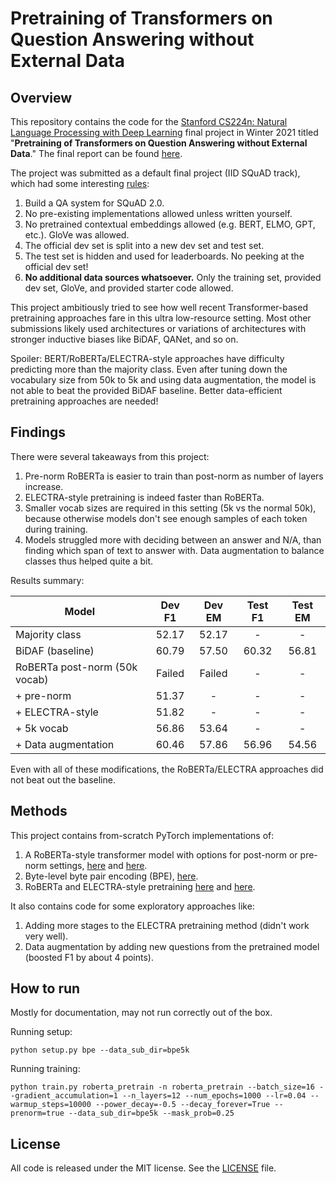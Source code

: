 # Pretraining of Transformers on Question Answering without External Data

## Overview

This repository contains the code for the [Stanford CS224n: Natural Language Processing with Deep Learning](https://web.stanford.edu/class/cs224n/) final project in Winter 2021 titled "**Pretraining of Transformers on Question Answering without External Data**." The final report can be found [here](https://web.stanford.edu/class/archive/cs/cs224n/cs224n.1214/reports/final_reports/report253.pdf).

The project was submitted as a default final project (IID SQuAD track), which had some interesting [rules](https://web.stanford.edu/class/archive/cs/cs224n/cs224n.1214/project/default-final-project-handout-squad-track.pdf):
1. Build a QA system for SQuAD 2.0.
2. No pre-existing implementations allowed unless written yourself.
3. No pretrained contextual embeddings allowed (e.g. BERT, ELMO, GPT, etc.). GloVe was allowed.
4. The official dev set is split into a new dev set and test set.
5. The test set is hidden and used for leaderboards. No peeking at the official dev set!
6. **No additional data sources whatsoever.** Only the training set, provided dev set, GloVe, and provided starter code allowed.

This project ambitiously tried to see how well recent Transformer-based pretraining approaches fare in this ultra low-resource setting. Most other submissions likely used architectures or variations of architectures with stronger inductive biases like BiDAF, QANet, and so on.

Spoiler: BERT/RoBERTa/ELECTRA-style approaches have difficulty predicting more than the majority class. Even after tuning down the vocabulary size from 50k to 5k and using data augmentation, the model is not able to beat the provided BiDAF baseline. Better data-efficient pretraining approaches are needed!

## Findings
There were several takeaways from this project:
1. Pre-norm RoBERTa is easier to train than post-norm as number of layers increase.
2. ELECTRA-style pretraining is indeed faster than RoBERTa.
3. Smaller vocab sizes are required in this setting (5k vs the normal 50k), because otherwise models don't see enough samples of each token during training.
4. Models struggled more with deciding between an answer and N/A, than finding which span of text to answer with. Data augmentation to balance classes thus helped quite a bit.

Results summary:

Model | Dev F1 | Dev EM | Test F1 | Test EM
--- | :---: | :---: | :---: | :---: 
Majority class | 52.17 | 52.17 | - | -
BiDAF (baseline) | 60.79 | 57.50 |  60.32 | 56.81
RoBERTa post-norm (50k vocab) | Failed | Failed | - | -
\+ pre-norm | 51.37 | - | - | -
\+ ELECTRA-style | 51.82 | - | - | -
\+ 5k vocab  | 56.86 | 53.64 | - | -
\+ Data augmentation | 60.46 | 57.86 | 56.96 | 54.56

Even with all of these modifications, the RoBERTa/ELECTRA approaches did not beat out the baseline.

## Methods
This project contains from-scratch PyTorch implementations of:

1. A RoBERTa-style transformer model with options for post-norm or pre-norm settings, [here](./models/roberta.py) and [here](./models/transformer.py).
2. Byte-level byte pair encoding (BPE), [here](./preprocess/bpe.py).
3. RoBERTa and ELECTRA-style pretraining [here](./trainer/roberta_pretrainer.py) and [here](./trainer/electra_pretrainer.py).

It also contains code for some exploratory approaches like:
1. Adding more stages to the ELECTRA pretraining method (didn't work very well).
2. Data augmentation by adding new questions from the pretrained model (boosted F1 by about 4 points).

## How to run

Mostly for documentation, may not run correctly out of the box.

Running setup:

```
python setup.py bpe --data_sub_dir=bpe5k
```

Running training:

```
python train.py roberta_pretrain -n roberta_pretrain --batch_size=16 --gradient_accumulation=1 --n_layers=12 --num_epochs=1000 --lr=0.04 --warmup_steps=10000 --power_decay=-0.5 --decay_forever=True --prenorm=true --data_sub_dir=bpe5k --mask_prob=0.25
```

## License

All code is released under the MIT license. See the [LICENSE](./LICENSE) file.